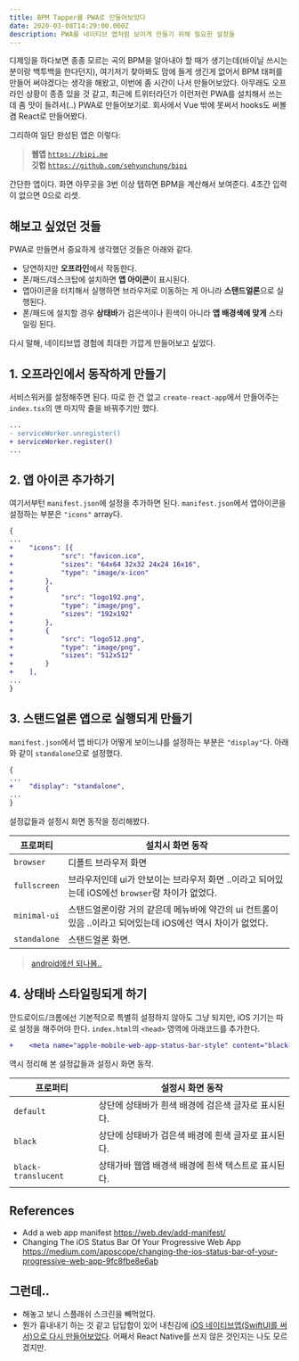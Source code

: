 ```yaml
---
title: BPM Tapper를 PWA로 만들어보았다
date: 2020-03-08T14:29:00.000Z
description: PWA를 네이티브 앱처럼 보이게 만들기 위해 필요한 설정들
---
```

디제잉을 하다보면 종종 모르는 곡의 BPM을 알아내야 할 때가 생기는데(바이닐 쓰시는 분이랑 백투백을 한다던지), 여기저기 찾아봐도 맘에 들게 생긴게 없어서 BPM 태퍼를 만들어 써야겠다는 생각을 해왔고, 이번에 좀 시간이 나서 만들어보았다. 아무래도 오프라인 상황이 종종 있을 것 같고, 최근에 트위터라던가 이런저런 PWA를 설치해서 쓰는 데 좀 맛이 들려서(..) PWA로 만들어보기로. 회사에서 Vue 밖에 못써서 hooks도 써볼 겸 React로 만들어봤다.

그리하여 일단 완성된 앱은 이렇다:

> **웹앱** [`https://bipi.me`](https://bipi.me)\
> **깃헙** [`https://github.com/sehyunchung/bipi`](https://github.com/sehyunchung/bipi)

간단한 앱이다. 화면 아무곳을 3번 이상 탭하면 BPM을 계산해서 보여준다. 4초간 입력이 없으면 0으로 리셋.

## 해보고 싶었던 것들

PWA로 만들면서 중요하게 생각했던 것들은 아래와 같다.

* 당연하지만 **오프라인**에서 작동한다.
* 폰/패드/데스크탑에 설치하면 **앱 아이콘**이 표시된다.
* 앱아이콘을 터치해서 실행하면 브라우저로 이동하는 게 아니라 **스탠드얼론**으로 실행된다.
* 폰/패드에 설치할 경우 **상태바**가 검은색이나 흰색이 아니라 **앱 배경색에 맞게** 스타일링 된다.

다시 말해, 네이티브앱 경험에 최대한 가깝게 만들어보고 싶었다.

## 1. 오프라인에서 동작하게 만들기

서비스워커를 설정해주면 된다. 따로 한 건 없고 `create-react-app`에서 만들어주는 `index.tsx`의 맨 마지막 줄을 바꿔주기만 했다.

```diff
...
- serviceWorker.unregister()
+ serviceWorker.register()
...
```

## 2. 앱 아이콘 추가하기

여기서부턴 `manifest.json`에 설정을 추가하면 된다. `manifest.json`에서 앱아이콘을 설정하는 부분은 `"icons"` array다.

```diff
{
...
+    "icons": [{
+            "src": "favicon.ico",
+            "sizes": "64x64 32x32 24x24 16x16",
+            "type": "image/x-icon"
+        },
+        {
+            "src": "logo192.png",
+            "type": "image/png",
+            "sizes": "192x192"
+        },
+        {
+            "src": "logo512.png",
+            "type": "image/png",
+            "sizes": "512x512"
+        }
+    ],
...
}
```

## 3. 스탠드얼론 앱으로 실행되게 만들기

`manifest.json`에서 앱 바디가 어떻게 보이느냐를 설정하는 부분은 `"display"`다. 아래와 같이 `standalone`으로 설정했다.

```diff
{
...
+    "display": "standalone",
...
}
```

설정값들과 설정시 화면 동작을 정리해봤다.

| 프로퍼티         | 설치시 화면 동작                                                        |
| ------------ | ---------------------------------------------------------------- |
| `browser`    | 디폴트 브라우저 화면                                                      |
| `fullscreen` | 브라우저인데 ui가 안보이는 브라우저 화면 ..이라고 되어있는데 iOS에선 `browser`랑 차이가 없었다.    |
| `minimal-ui` | 스탠드얼론이랑 거의 같은데 메뉴바에 약간의 ui 컨트롤이 있음 ..이라고 되어있는데 iOS에선 역시 차이가 없었다. |
| `standalone` | 스탠드얼론 화면.                                                        |

> [android에선 되나봄..](https://superpwa.com/doc/web-app-manifest-display-modes/https://superpwa.com/doc/web-app-manifest-display-modes/)

## 4. 상태바 스타일링되게 하기

안드로이드/크롬에선 기본적으로 특별히 설정하지 않아도 그냥 되지만, iOS 기기는 따로 설정을 해주어야 한다. `index.html`의 `<head>` 영역에 아래코드를 추가한다.

```diff
+    <meta name="apple-mobile-web-app-status-bar-style" content="black-translucent" />
```

역시 정리해 본 설정값들과 설정시 화면 동작.

| 프로퍼티                | 설정시 화면 동작                     |
| ------------------- | ----------------------------- |
| `default`           | 상단에 상태바가 흰색 배경에 검은색 글자로 표시된다. |
| `black`             | 상단에 상태바가 검은색 배경에 흰색 글자로 표시된다. |
| `black-translucent` | 상태가바 웹앱 배경색 배경에 흰색 텍스트로 표시된다. |

## References

* Add a web app manifest <https://web.dev/add-manifest/>
* Changing The iOS Status Bar Of Your Progressive Web App <https://medium.com/appscope/changing-the-ios-status-bar-of-your-progressive-web-app-9fc8fbe8e6ab>

## 그런데..

* 해놓고 보니 스플래쉬 스크린을 빼먹었다.
* 뭔가 흉내내기 하는 것 같고 답답합이 있어 내친김에 [iOS 네이티브앱(SwiftUI를 써서)으로 다시 만들어보았다](https://github.com/sehyunchung/bipi/tree/ios/Bipi!). 어째서 React Native를 쓰지 않은 것인지는 나도 모르겠지만.
